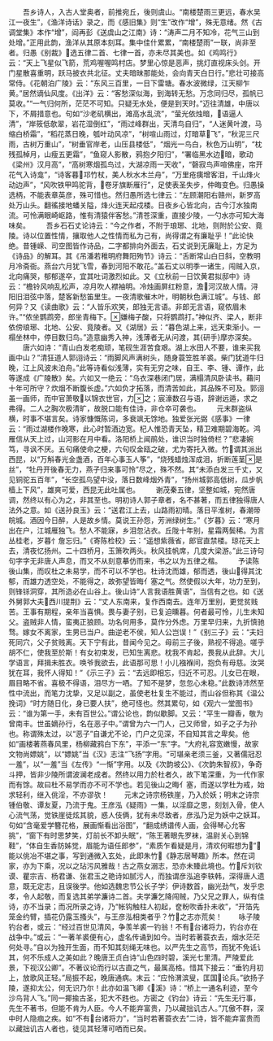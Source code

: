<!-- { "loadSidebar": true } -->
　　吾乡诗人，入古人堂奥者，前推宛丘，後则虞山。“南楼楚雨三更远，春水吴江一夜生”，《渔洋诗话》录之，而《感旧集》则“生”改作“增”，殊无意绪。然《古调堂集》本作“增”，阎再彭《送虞山之江南》诗：“涛声二月不知冷，花气三山到处增。”正用此韵，渔洋从其原本刻耳。集中佳什累累，“南楼楚雨”一联，尚非至者。归愚《别裁》选五律二首、七律一首，亦未尽其美也。如《鸡鸣行》云：“天上飞星似飞箭，荒鸡喔喔鸣村店。梦里心惊是恶声，挑灯直视床头剑。开门星散喜重明，跃马披衣共北征。丈夫暗昧那能处，会向青天白日行。”悲壮可接高常侍。《花朝泊广陵》云：“东风三百里，一日下雷塘。春水波微绿，江天柳乍黄。”居然谪仙风度。《出洋》云：“客愁深似海，到海转无愁。万念同归尽，孤帆已莫收。”“一气归何所，茫茫不可知。只疑无水处，便是到天时。”迈往清雄，中唐以下，不屑措意也。句如“沙老矶横出，滩高水乱流”，“萤光依烛暗，语逼人清”，“岸筱低欹翠，岩花湿倒红”，“雨过峰群出，天清鸟自归”，“人迷黄叶渡，马缩白桥霜”，“稻花蒸日晚，瓠叶动风凉”，“树喧山雨过，灯暗草飞”，“秋泥三尺雨，古树万重山”，“树垂官岸老，山压县楼低”，“烟光一鸟白，秋色万山明”，“枕残孤棹月，山瘦五更霜”，“鱼窥人影散，鸦抱夕阳归”，“署临黑水边暗，歌动《梁州》汉月高”，“高树寒烟孤鸟过，大湖凉雨一天收”，“磬寂鸟声喧佛座，帘开花气入诗龛”，“诗客暮邛竹杖，美人秋水木兰舟”，“万里疮痍增客泪，千山烽火动边声”，“风吹铁甲鸣驼背，卷牙旗断雁行”，足使表圣失步，仲晦变色。归愚操选柄，不能表章英彦，殊可惜也。然归愚所选七律云：“左顾潮阳右赣州，新罗高处万山头。翻徭接地蟠关隘，烽火连天起戍楼。日夜乡心皆北向，古今汀水独南流。可怜满眼崎岖路，惟有清猿伴客愁。”清苍深重，直接少陵，一勺水亦可知大海味矣。
　　吾乡石石丈论诗云：“今之作者，不附于琅琊、北地，则附於公安、竟陵。诗以位置性情，攘取他人之性情而私为己有，尚得谓之有廉耻乎！”此论快绝。昔锺嵘、司空图皆作诗品，二字都排向外面去，石丈说到无廉耻上，方足为《诗品》的解耳。其《吊潘若稚明府舞阳殉节》诗云：“舌断常山白日斜，空教明月冷斋衙。燕台六月犹飞雪，春到河阳不敢花。”盖石丈以明季一诸生，闯贼入京，北向痛哭，郁郁遂卒，宜其吐词激烈如此。又《立秋前一日饮黄君拟邸中》诗云：“檐铃风响乱松声，凉月吹人襟袖明。冷烛画屏红粉意，澹河汉故人情。浔阳旧泪弦中落，楚客新愁笛里生。一夜清歌催木叶，明朝秋色满江城”。与钱、郎何异？又《读曲歌》云：“人皆乐欢笑，郎独无言语。非郎无言语，窥侬眉未许。”“侬坐鹦鹉旁，郎坐青梅下。嫌梅子酸，只将鹦鹉打。”神似齐、梁人，断非依傍琅琊、北地、公安、竟陵者。又《湖居》云：“暮色湖上来，远天束渐小。一榻坐林中，停目数归鸟。”造意幽秀入神，浅薄者无从问渡，其{研手}摩亦深矣。
　　唐六如诗：“青山白发老痴顽，笔砚生涯苦食艰。湖上水田人不要，谁来买我画中山？”清狂道人郭诩诗云：“雨脚风声满树头，随身蓑笠胜羊裘。柴门犹道牛归晚，江上风波未泊舟。”此等诗看似浅薄，实有无穷之味，自王、李、锺、谭作，此等遂成《广陵散》矣。六如又一绝云：“乌衣深巷闭门居，满榻清风卧读书。藉问十年可所守？炊烟不断腹长虚。”六如负才拓落，而清苦如此，其品殊不可及。郭诩虽一画师，而中官萧敬以锦衣世官，力之；宸濠数召与语，辞谢远遁，求之弗得。二人之胸次极清旷，故脱口能有佳诗，非仓卒可袭也。
　　元末群盗纵横，时事不堪言矣。诗家慷慨陈词，多衰飒无馀地。独爱张光弼《感事》一律云：“雨过湖楼作晚寒，此心时暂酒边宽。杞人惟恐青天坠，精卫难期碧海乾。鸿雁信从天上过，山河影在月中看。洛阳桥上闻鹃处，谁识当时独倚栏？”悲凄婉笃，寻讽不厌。五句痛使命之梗，六句叹金瓯之破，尤为寄托入微。竹谓其派出西昆，以“万斛春光金盏酒，百年心事玉人筝”，“烧残蜡烛浑成泪，折断莲茎是丝”，“牡丹开後春无力，燕子归来事可怜”尽之，殊不然。其“未添白发三千丈，又见铜驼五百年”，“长空孤鸟望中没，落日数峰烟外青”，“扬州城郭高低树，瓜步帆樯上下风”，雄爽可爱，西昆无此吐属也。
　　谢茂秦五律，坚整如城，宛然唐调，然终以有心为之，非其至也。明初诗人郭子章者，名不甚著，而五律独得唐人法外之意。如《送孙良玉》云：“送君江上去，山路雨初晴。落日平淮树，春潮带皖城。酒因今日醉，人是故乡情。莫说王孙怨，芳洲绿树生。”《岁暮》云：“寒月出在户，江城雁独飞。愁人不能寐，乡泪忽沾衣。丘陇十年别，星霜两鬓稀。为言丛桂老，岁暮忄詹忘归。”《寄陈检校》云：“遥想紫薇省，郎官直禁楼。琼花天上去，清夜忆扬州。二十四桥月，玉箫吹两头。秋风挂帆席，几度大梁游。”此三诗句句字字无非唐人声息，而又不从刻意摹仿而来，书之以为五律之楷。
　　予读陈後山集，而叹杜之未易学，而不可以不学也。杜诗沈而雄，郁而透，後山得其沈郁，而雄力透空处，不能得之，故弥望皆晦亻塞之气。然使假以大年，功力至到，则锋铩洞穿，其所造必在山谷上。後山诗“人言我语胜黄语”，当信有之也。如《送外舅郭大夫西川提荆》云：“丈人东南来，复作西南去。连年万里别，更觉贫贱苦。王事有期程，亲年当喜惧。畏与妻子别，已复迫曛暮。何者最可怜，儿生未知父。盗贼非人情，蛮夷正狼顾。功名何用多，莫作分外虑。万里早归来，九折慎驰骛。嫁女不离家，生男已当户。曲逆老不侯，知人公岂误！”《别三子》云：“夫妇死同穴，父子贫贱离。天下宁有此，昔闻今见之。母前三子後，熟视不得追。嗟乎胡不仁，使我至於斯！有女初束发，已知生离悲。枕我不肯起，畏我从此辞。大儿学语言，拜揖未胜衣。唤爷我欲去，此语那可思！小儿襁褓间，抱负有母慈。汝哭犹在耳，我怀人得知！”《示三子》云：“去远即相忘，归近不可忍。儿女已在眼，眉目略不省。喜极不得语，泪尽方一哂。了知不是梦，忽忽心未稳。”此数诗沛然至性中流出，而笔力沈挚，又足以副之，虽使老杜复生不能过，而山谷但称其《温公挽词》“时方随日化，身已要人扶”，绝可怪也。然其累句，如《观六一堂图书》云：“谁为第一手，未有百世公。”谓公论也，韵似歇脚。又云：“平生一瓣香，敬为曾南丰。世虽嫡孙行，名在恶子中。”谓曾为六一门人，己又师曾，如子之子为孙也。称谓殊太过，以“恶子”自谦尤不论，门户之见深，不自知其言之卑矣。他如“画楼著燕春风里，杨柳藏鸦白下东”，平添一“东”字。“大府礼容宽嫩慢，故家文物尚嫖姚”，以“嫖姚”当《汉》志注“飞扬”字用。“可堪亲老须三釜，又著儒冠忍一羞”，以“一羞”当《左传》“一惭”字用。以及《次韵坡公》、《次韵朱智叔》，争奇斗押，皆非少陵所谓波澜老成者。然终以用力於杜者久，故下笔深重，为一代作家而有馀。故曰杜不易学而亦不可不学也。若见後山之晦亻塞，而遂以学杜为戒，始求轻利，继入佻淫，不亦谬欤！
　　元末之诗宗杨铁崖，乃入於妖；明末之诗宗锺伯敬、谭友夏，乃流于鬼。王彦泓《疑雨》一集，以淫靡之思，刻划入骨，使人心流气荡，觉铁崖徒炫其貌，惑人伎俩，犹有未尽致者，彦泓乃足为妖中之妖耳。句如“含毫爱学簪花格，展画惭看出浴图”，“翻成绣谱传人画，会得琴心允客挑”，“窗下有时思梦笑，灯前长不卸头眠”，“陈王著眼先罗袜，温尉关心到锦鞋”，“体自生香防姊觉，眉能为语任郎参”，“素质乍看疑是月，清欢何暇想为”，能以佻冶不堪之事，写到通微入玄处，此即朱竹《静志居琴趣》所本。然在词家，亦为下乘，况以之玷污风雅哉！古之燕女溺志，恐亦未臻此境也。竹斥刘钦谟、瞿宗吉、杨君谦、张君玉之艳诗如腻污人，而独谓彦泓追李轶韩，深得唐人遗意，既无定志，且误後学。他如选魏忠节公长子学氵伊诗数首，幽光劲气，发乎忠孝，令人起敬，而复选其弟学濂诗二首。夫学濂乞降闯贼，乃父兄之罪人，纵有佳诗，亦不当录；而况所录之诗，乃“帐钩触柱人初起，奁粉吹香扑未收”，“开箔先笼金约臂，插花仍露玉搔头”，与王彦泓相类者乎？竹之志亦荒矣！
　　咏子陵钓台者，或云：“经过百世见清风，争羡羊裘一钓翁！不有台诸将力，钓台亦在战争中。”或云：“一著羊裘便有心，虚名传诵到如今。当时若著蓑衣去，烟水茫茫何处寻。”自以为独开生面，而不知其刻绳无味也。以严先生之高节，而犹不免诋讠其，何不乐成人之美如此？晚唐王贞白诗“山色四时碧，溪光七里清。严陵爱此景，下视汉公卿”。不著议论而行以古直之气，最属高格。惜其下接云：“垂钓月初上，放歌风正轻。”局振不起，晚唐通病。末云：“应怜渭滨叟，匡国论兵。”欲扬子陵，遂抑太公，何无识乃尔！此亦如温飞卿《溪》诗：“桥上一通名利迹，至今沙鸟背人飞。”同一揶揄古圣，犯大不韪也。方密之《钓台》诗云：“先生无行事，先生不著书，但能不肯为人臣。今人不能弃富贵，乃以藏拙讥古人。”兀傲不群，深中时人隐痼之疾。如“不有台诸将力”，“当时若著蓑衣去”二诗，皆不能弃富贵而以藏拙讥古人者也，徒见其轻薄可哂而已矣。
